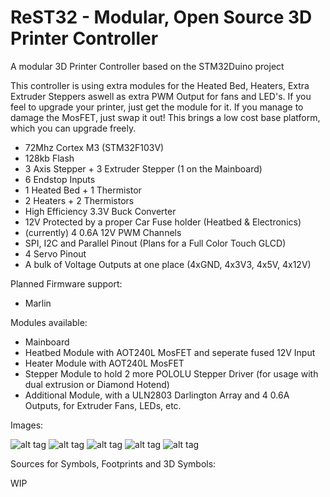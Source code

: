 # ReST32 - Modular, Open Source 3D Printer Controller
A modular 3D Printer Controller based on the STM32Duino project

This controller is using extra modules for the Heated Bed, Heaters, Extra Extruder Steppers aswell as extra PWM Output for fans and LED's. If you feel to upgrade your printer, just get the module for it. If you manage to damage the MosFET, just swap it out! This brings a low cost base platform, which you can upgrade freely.

- 72Mhz Cortex M3 (STM32F103V)
- 128kb Flash 
- 3 Axis Stepper + 3 Extruder Stepper (1 on the Mainboard)
- 6 Endstop Inputs
- 1 Heated Bed + 1 Thermistor
- 2 Heaters + 2 Thermistors
- High Efficiency 3.3V Buck Converter
- 12V Protected by a proper Car Fuse holder (Heatbed & Electronics)
- (currently) 4 0.6A 12V PWM Channels
- SPI, I2C and Parallel Pinout (Plans for a Full Color Touch GLCD)
- 4 Servo Pinout
- A bulk of Voltage Outputs at one place (4xGND, 4x3V3, 4x5V, 4x12V)

Planned Firmware support:
- Marlin

Modules available:
- Mainboard
- Heatbed Module with AOT240L MosFET and seperate fused 12V Input
- Heater Module with AOT240L MosFET
- Stepper Module to hold 2 more POLOLU Stepper Driver (for usage with dual extrusion or Diamond Hotend)
- Additional Module, with a ULN2803 Darlington Array and 4 0.6A Outputs, for Extruder Fans, LEDs, etc.

Images: 

![alt tag](https://raw.githubusercontent.com/berryelectronics/ReST32/master/ReST%20Mainboard/Preview/PNG/PCB%203D%20Top.png)
![alt tag](https://raw.githubusercontent.com/berryelectronics/ReST32/master/ReST-Heatbed-Module/Preview/PNG/PCB%203D%20Top.png)
![alt tag](https://raw.githubusercontent.com/berryelectronics/ReST32/master/ReST-Heater-Module/Preview/PNG/PCB%203D%20Top.png)
![alt tag](https://raw.githubusercontent.com/berryelectronics/ReST32/master/ReST-Stepper-Module/Preview/PNG/PCB%203D%20Top.png)
![alt tag](https://raw.githubusercontent.com/berryelectronics/ReST32/master/ReST-Additional-Module/Preview/PNG/PCB%203D%20Top.png)

Sources for Symbols, Footprints and 3D Symbols:

WIP
